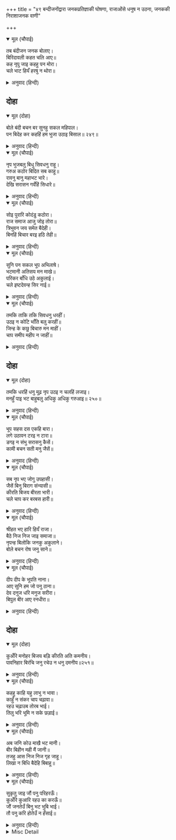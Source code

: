 +++
title = "४९ बन्दीजनोंद्वारा जनकप्रतिज्ञाकी घोषणा, राजाओंसे धनुष न उठना, जनककी निराशाजनक वाणी"

+++


<details open><summary>मूल (चौपाई)</summary>

तब बंदीजन जनक बोलाए।  
बिरिदावली कहत चलि आए॥  
कह नृपु जाइ कहहु पन मोरा।  
चले भाट हियँ हरषु न थोरा॥
</details>

<details><summary>अनुवाद (हिन्दी)</summary>

तब राजा जनकने बंदीजनों (भाटों) को बुलाया। वे विरुदावली (वंशकी कीर्ति) गाते हुए चले आये। राजाने कहा—जाकर मेरा प्रण सबसे कहो। भाट चले, उनके हृदयमें कम आनन्द न था॥ ४॥
</details>

## दोहा


<details open><summary>मूल (दोहा)</summary>

बोले बंदी बचन बर सुनहु सकल महिपाल।  
पन बिदेह कर कहहिं हम भुजा उठाइ बिसाल॥ २४९॥
</details>

<details><summary>अनुवाद (हिन्दी)</summary>

भाटोंने श्रेष्ठ वचन कहा— हे पृथ्वीकी पालना करनेवाले सब राजागण! सुनिये। हम अपनी भुजा उठाकर जनकजीका विशाल प्रण कहते हैं॥ २४९॥
</details>

<details open><summary>मूल (चौपाई)</summary>

नृप भुजबलु बिधु सिवधनु राहू।  
गरुअ कठोर बिदित सब काहू॥  
रावनु बानु महाभट भारे।  
देखि सरासन गवँहिं सिधारे॥
</details>

<details><summary>अनुवाद (हिन्दी)</summary>

राजाओंकी भुजाओंका बल चन्द्रमा है, शिवजीका धनुष राहु है, वह भारी है, कठोर है, यह सबको विदित है। बड़े भारी योद्धा रावण और बाणासुर भी इस धनुषको देखकर गौंसे (चुपके-से) चलते बने (उसे उठाना तो दूर रहा, छूनेतककी हिम्मत न हुई)॥ १॥
</details>

<details open><summary>मूल (चौपाई)</summary>

सोइ पुरारि कोदंडु कठोरा।  
राज समाज आजु जोइ तोरा॥  
त्रिभुवन जय समेत बैदेही।  
बिनहिं बिचार बरइ हठि तेही॥
</details>

<details><summary>अनुवाद (हिन्दी)</summary>

उसी शिवजीके कठोर धनुषको आज इस राजसमाजमें जो भी तोड़ेगा, तीनों लोकोंकी विजयके साथ ही उसको जानकीजी बिना किसी विचारके हठपूर्वक वरण करेंगी॥ २॥
</details>

<details open><summary>मूल (चौपाई)</summary>

सुनि पन सकल भूप अभिलाषे।  
भटमानी अतिसय मन माखे॥  
परिकर बाँधि उठे अकुलाई।  
चले इष्टदेवन्ह सिर नाई॥
</details>

<details><summary>अनुवाद (हिन्दी)</summary>

प्रण सुनकर सब राजा ललचा उठे। जो वीरताके अभिमानी थे, वे मनमें बहुत ही तमतमाये। कमर कसकर अकुलाकर उठे और अपने इष्टदेवोंको सिर नवाकर चले॥ ३॥
</details>

<details open><summary>मूल (चौपाई)</summary>

तमकि ताकि तकि सिवधनु धरहीं।  
उठइ न कोटि भाँति बलु करहीं॥  
जिन्ह के कछु बिचारु मन माहीं।  
चाप समीप महीप न जाहीं॥
</details>

<details><summary>अनुवाद (हिन्दी)</summary>

वे तमककर (बड़े तावसे) शिवजीके धनुषकी ओर देखते हैं और फिर निगाह जमाकर उसे पकड़ते हैं, करोड़ों भाँतिसे जोर लगाते हैं, पर वह उठता ही नहीं। जिन राजाओंके मनमें कुछ विवेक है, वे धनुषके पास ही नहीं जाते॥ ४॥
</details>

## दोहा


<details open><summary>मूल (दोहा)</summary>

तमकि धरहिं धनु मूढ़ नृप उठइ न चलहिं लजाइ।  
मनहुँ पाइ भट बाहुबलु अधिकु अधिकु गरुआइ॥ २५०॥
</details>

<details><summary>अनुवाद (हिन्दी)</summary>

वे मूर्ख राजा तमककर (किटकिटाकर) धनुषको पकड़ते हैं, परन्तु जब नहीं उठता तो लजाकर चले जाते हैं, मानो वीरोंकी भुजाओंका बल पाकर वह धनुष अधिक-अधिक भारी होता जाता है॥ २५०॥
</details>

<details open><summary>मूल (चौपाई)</summary>

भूप सहस दस एकहि बारा।  
लगे उठावन टरइ न टारा॥  
डगइ न संभु सरासनु कैसें।  
कामी बचन सती मनु जैसें॥
</details>

<details><summary>अनुवाद (हिन्दी)</summary>

तब दस हजार राजा एक ही बार धनुषको उठाने लगे, तो भी वह उनके टाले नहीं टलता। शिवजीका वह धनुष कैसे नहीं डिगता था, जैसे कामी पुरुषके वचनोंसे सतीका मन (कभी) चलायमान नहीं होता॥ १॥
</details>

<details open><summary>मूल (चौपाई)</summary>

सब नृप भए जोगु उपहासी।  
जैसें बिनु बिराग संन्यासी॥  
कीरति बिजय बीरता भारी।  
चले चाप कर बरबस हारी॥
</details>

<details><summary>अनुवाद (हिन्दी)</summary>

सब राजा उपहासके योग्य हो गये। जैसे वैराग्यके बिना संन्यासी उपहासके योग्य हो जाता है। कीर्ति, विजय, बड़ी वीरता—इन सबको वे धनुषके हाथों बरबस हारकर चले गये॥ २॥
</details>

<details open><summary>मूल (चौपाई)</summary>

श्रीहत भए हारि हियँ राजा।  
बैठे निज निज जाइ समाजा॥  
नृपन्ह बिलोकि जनकु अकुलाने।  
बोले बचन रोष जनु साने॥
</details>

<details><summary>अनुवाद (हिन्दी)</summary>

राजालोग हृदयसे हारकर श्रीहीन (हतप्रभ) हो गये और अपने-अपने समाजमें जा बैठे। राजाओंको (असफल) देखकर जनक अकुला उठे और ऐसे वचन बोले जो मानो क्रोधमें सने हुए थे॥ ३॥
</details>

<details open><summary>मूल (चौपाई)</summary>

दीप दीप के भूपति नाना।  
आए सुनि हम जो पनु ठाना॥  
देव दनुज धरि मनुज सरीरा।  
बिपुल बीर आए रनधीरा॥
</details>

<details><summary>अनुवाद (हिन्दी)</summary>

मैंने जो प्रण ठाना था, उसे सुनकर द्वीप-द्वीपके अनेकों राजा आये। देवता और दैत्य भी मनुष्यका शरीर धारण करके आये तथा और भी बहुत-से रणधीर वीर आये॥ ४॥
</details>

## दोहा


<details open><summary>मूल (दोहा)</summary>

कुअँरि मनोहर बिजय बड़ि कीरति अति कमनीय।  
पावनिहार बिरंचि जनु रचेउ न धनु दमनीय॥२५१॥
</details>

<details><summary>अनुवाद (हिन्दी)</summary>

परन्तु धनुषको तोड़कर मनोहर कन्या, बड़ी विजय और अत्यन्त सुन्दर कीर्तिको पानेवाला मानो ब्रह्माने किसीको रचा ही नहीं॥ २५१॥
</details>

<details open><summary>मूल (चौपाई)</summary>

कहहु काहि यहु लाभु न भावा।  
काहुँ न संकर चाप चढ़ावा॥  
रहउ चढ़ाउब तोरब भाई।  
तिलु भरि भूमि न सके छड़ाई॥
</details>

<details><summary>अनुवाद (हिन्दी)</summary>

कहिये, यह लाभ किसको अच्छा नहीं लगता। परन्तु किसीने भी शङ्करजीका धनुष नहीं चढ़ाया। अरे भाई! चढ़ाना और तोड़ना तो दूर रहा, कोई तिलभर भूमि भी छुड़ा न सका॥ १॥
</details>

<details open><summary>मूल (चौपाई)</summary>

अब जनि कोउ माखै भट मानी।  
बीर बिहीन मही मैं जानी॥  
तजहु आस निज निज गृह जाहू।  
लिखा न बिधि बैदेहि बिबाहू॥
</details>

<details><summary>अनुवाद (हिन्दी)</summary>

अब कोई वीरताका अभिमानी नाराज न हो। मैंने जान लिया, पृथ्वी वीरोंसे खाली हो गयी। अब आशा छोड़कर अपने-अपने घर जाओ; ब्रह्माने सीताका विवाह लिखा ही नहीं॥ २॥
</details>

<details open><summary>मूल (चौपाई)</summary>

सुकृतु जाइ जौं पनु परिहरऊँ।  
कुअँरि कुआरि रहउ का करऊँ॥  
जौं जनतेउँ बिनु भट भुबि भाई।  
तौ पनु करि होतेउँ न हँसाई॥
</details>

<details><summary>अनुवाद (हिन्दी)</summary>

यदि प्रण छोड़ता हूँ तो पुण्य जाता है; इसलिये क्या करूँ, कन्या कुँआरी ही रहे। यदि मैं जानता कि पृथ्वी वीरोंसे शून्य है, तो प्रण करके उपहासका पात्र न बनता॥ ३॥
</details>

<details><summary>Misc Detail</summary>


</details>
